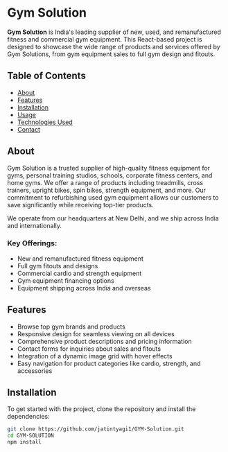 # Gym Solution

**Gym Solution** is India's leading supplier of new, used, and remanufactured fitness and commercial gym equipment. This React-based project is designed to showcase the wide range of products and services offered by Gym Solutions, from gym equipment sales to full gym design and fitouts. 

## Table of Contents

- [About](#about)
- [Features](#features)
- [Installation](#installation)
- [Usage](#usage)
- [Technologies Used](#technologies-used)
- [Contact](#contact)

## About

Gym Solution is a trusted supplier of high-quality fitness equipment for gyms, personal training studios, schools, corporate fitness centers, and home gyms. We offer a range of products including treadmills, cross trainers, upright bikes, spin bikes, strength equipment, and more. Our commitment to refurbishing used gym equipment allows our customers to save significantly while receiving top-tier products.

We operate from our headquarters at New Delhi, and we ship across India and internationally.

### Key Offerings:
- New and remanufactured fitness equipment
- Full gym fitouts and designs
- Commercial cardio and strength equipment
- Gym equipment financing options
- Equipment shipping across India and overseas

## Features

- Browse top gym brands and products
- Responsive design for seamless viewing on all devices
- Comprehensive product descriptions and pricing information
- Contact forms for inquiries about sales and fitouts
- Integration of a dynamic image grid with hover effects
- Easy navigation for product categories like cardio, strength, and accessories

## Installation

To get started with the project, clone the repository and install the dependencies:

```bash
git clone https://github.com/jatintyagi1/GYM-Solution.git
cd GYM-SOLUTION
npm install
```